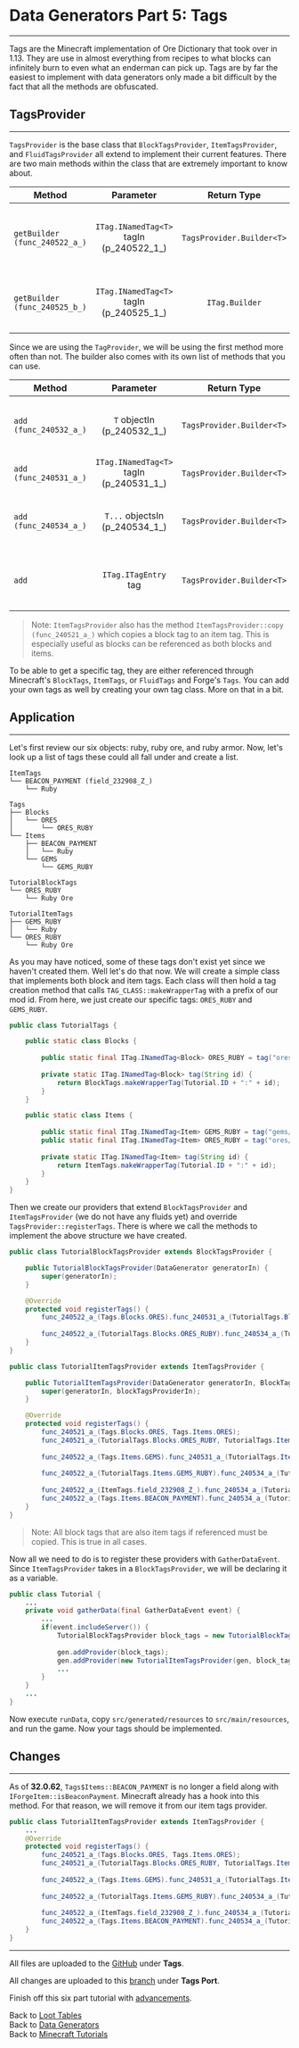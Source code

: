 ﻿# <a name="tags"></a>Data Generators Part 5: Tags
---

Tags are the Minecraft implementation of Ore Dictionary that took over in 1.13. They are use in almost everything from recipes to what blocks can infinitely burn to even what an enderman can pick up. Tags are by far the easiest to implement with data generators only made a bit difficult by the fact that all the methods are obfuscated.

## <a name="tagsprovider"></a>TagsProvider
---

`TagsProvider` is the base class that `BlockTagsProvider`, `ItemTagsProvider`, and `FluidTagsProvider` all extend to implement their current features. There are two main methods within the class that are extremely important to know about.

Method | Parameter | Return Type | Use
--- | :---: | :---: | ---
`getBuilder (func_240522_a_)` | `ITag.INamedTag<T>` tagIn (p\_240522\_1\_) | `TagsProvider.Builder<T>` | Gets the provider builder for a tag.
`getBuilder (func_240525_b_)` | `ITag.INamedTag<T>` tagIn (p\_240525\_1\_) | `ITag.Builder` | Gets the tag builder for a tag.

Since we are using the `TagProvider`, we will be using the first method more often than not. The builder also comes with its own list of methods that you can use.

Method | Parameter | Return Type | Use
--- | :---: | :---: | ---
`add (func_240532_a_)` | `T` objectIn (p\_240532\_1\_) | `TagsProvider.Builder<T>` | Adds an object to a tag.
`add (func_240531_a_)` | `ITag.INamedTag<T>` tagIn (p\_240531\_1\_) | `TagsProvider.Builder<T>` | Adds a tag to a tag.
`add (func_240534_a_)` | `T...` objectsIn (p\_240534\_1\_) | `TagsProvider.Builder<T>` | Adds these objects to a tag.
`add` | `ITag.ITagEntry` tag | `TagsProvider.Builder<T>` | Adds a tag entry to a tag.

> Note: `ItemTagsProvider` also has the method `ItemTagsProvider::copy (func_240521_a_)` which copies a block tag to an item tag. This is especially useful as blocks can be referenced as both blocks and items.

To be able to get a specific tag, they are either referenced through Minecraft's `BlockTags`, `ItemTags`, or `FluidTags` and Forge's `Tags`. You can add your own tags as well by creating your own tag class. More on that in a bit.

## <a name="application"></a>Application
---

Let's first review our six objects: ruby, ruby ore, and ruby armor. Now, let's look up a list of tags these could all fall under and create a list.

```
ItemTags
└── BEACON_PAYMENT (field_232908_Z_)
	└── Ruby

Tags
├── Blocks
│	└── ORES
│		└── ORES_RUBY
└── Items
	├── BEACON_PAYMENT
	│	└── Ruby
	└── GEMS
		└── GEMS_RUBY

TutorialBlockTags
└── ORES_RUBY
	└── Ruby Ore

TutorialItemTags
├── GEMS_RUBY
│	└── Ruby
└── ORES_RUBY
	└── Ruby Ore
```

As you may have noticed, some of these tags don't exist yet since we haven't created them. Well let's do that now. We will create a simple class that implements both block and item tags. Each class will then hold a tag creation method that calls `TAG_CLASS::makeWrapperTag` with a prefix of our mod id. From here, we just create our specific tags: `ORES_RUBY` and `GEMS_RUBY`.

```java
public class TutorialTags {

	public static class Blocks {
		
		public static final ITag.INamedTag<Block> ORES_RUBY = tag("ores/ruby");
		
		private static ITag.INamedTag<Block> tag(String id) {
			return BlockTags.makeWrapperTag(Tutorial.ID + ":" + id);
		}
	}

	public static class Items {
		
		public static final ITag.INamedTag<Item> GEMS_RUBY = tag("gems/ruby");
		public static final ITag.INamedTag<Item> ORES_RUBY = tag("ores/ruby");
		
		private static ITag.INamedTag<Item> tag(String id) {
			return ItemTags.makeWrapperTag(Tutorial.ID + ":" + id);
		}
	}
}
```

Then we create our providers that extend `BlockTagsProvider` and `ItemTagsProvider` (we do not have any fluids yet) and override `TagsProvider::registerTags`. There is where we call the methods to implement the above structure we have created.

```java
public class TutorialBlockTagsProvider extends BlockTagsProvider {

	public TutorialBlockTagsProvider(DataGenerator generatorIn) {
		super(generatorIn);
	}

	@Override
	protected void registerTags() {
		func_240522_a_(Tags.Blocks.ORES).func_240531_a_(TutorialTags.Blocks.ORES_RUBY);
		
		func_240522_a_(TutorialTags.Blocks.ORES_RUBY).func_240534_a_(TutorialBlocks.RUBY_ORE.get());
	}
}
```

```java
public class TutorialItemTagsProvider extends ItemTagsProvider {

	public TutorialItemTagsProvider(DataGenerator generatorIn, BlockTagsProvider blockTagsProviderIn) {
		super(generatorIn, blockTagsProviderIn);
	}

	@Override
	protected void registerTags() {
		func_240521_a_(Tags.Blocks.ORES, Tags.Items.ORES);
		func_240521_a_(TutorialTags.Blocks.ORES_RUBY, TutorialTags.Items.ORES_RUBY);
		
		func_240522_a_(Tags.Items.GEMS).func_240531_a_(TutorialTags.Items.GEMS_RUBY);
		
		func_240522_a_(TutorialTags.Items.GEMS_RUBY).func_240534_a_(TutorialItems.RUBY.get());
		
		func_240522_a_(ItemTags.field_232908_Z_).func_240534_a_(TutorialItems.RUBY.get());
		func_240522_a_(Tags.Items.BEACON_PAYMENT).func_240534_a_(TutorialItems.RUBY.get());
	}
}
```

> Note: All block tags that are also item tags if referenced must be copied. This is true in all cases.

Now all we need to do is to register these providers with `GatherDataEvent`. Since `ItemTagsProvider` takes in a `BlockTagsProvider`, we will be declaring it as a variable.

```java
public class Tutorial {
	...
	private void gatherData(final GatherDataEvent event) {
		...
		if(event.includeServer()) {
			TutorialBlockTagsProvider block_tags = new TutorialBlockTagsProvider(gen);
			
			gen.addProvider(block_tags);
			gen.addProvider(new TutorialItemTagsProvider(gen, block_tags));
			...
		}
	}
	...
}
```

Now execute `runData`, copy `src/generated/resources` to `src/main/resources`, and run the game. Now your tags should be implemented.

## Changes
---
As of **32.0.62**, `Tags$Items::BEACON_PAYMENT` is no longer a field along with `IForgeItem::isBeaconPayment`. Minecraft already has a hook into this method. For that reason, we will remove it from our item tags provider.

```java
public class TutorialItemTagsProvider extends ItemTagsProvider {
	...
	@Override
	protected void registerTags() {
		func_240521_a_(Tags.Blocks.ORES, Tags.Items.ORES);
		func_240521_a_(TutorialTags.Blocks.ORES_RUBY, TutorialTags.Items.ORES_RUBY);
		
		func_240522_a_(Tags.Items.GEMS).func_240531_a_(TutorialTags.Items.GEMS_RUBY);
		
		func_240522_a_(TutorialTags.Items.GEMS_RUBY).func_240534_a_(TutorialItems.RUBY.get());
		
		func_240522_a_(ItemTags.field_232908_Z_).func_240534_a_(TutorialItems.RUBY.get());
		func_240522_a_(Tags.Items.BEACON_PAYMENT).func_240534_a_(TutorialItems.RUBY.get());
	}
}
```

---
All files are uploaded to the [GitHub](https://github.com/ChampionAsh5357/1.16.x-Minecraft-Tutorial/tree/1.16.1-32.0.61-web) under **Tags**.

All changes are uploaded to this [branch](https://github.com/ChampionAsh5357/1.16.x-Minecraft-Tutorial/tree/1.16.1-32.0.70-web) under **Tags Port**.

Finish off this six part tutorial with [advancements](./advancements).

Back to [Loot Tables](./loot_tables)  
Back to [Data Generators](../../index#data-generators)  
Back to [Minecraft Tutorials](../../index)  